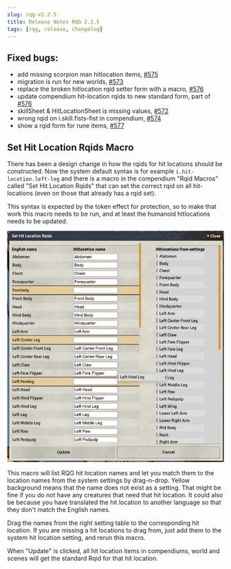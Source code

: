 ```yaml
---
slug: rqg-v2.2.5
title: Release Notes RQG 2.2.5
tags: [rqg, release, changelog]
---
```


## Fixed bugs:

- add missing scorpion man hitlocation
  items, [#575](https://github.com/sun-dragon-cult/fvtt-system-rqg/issues/575)
- migration is run for new
  worlds, [#573](https://github.com/sun-dragon-cult/fvtt-system-rqg/issues/573)
- replace the broken hitlocation rqid setter form with a macro,
  [#576](https://github.com/sun-dragon-cult/fvtt-system-rqg/issues/576)
- update compendium hit-location rqids to new standard form, part of
  [#576](https://github.com/sun-dragon-cult/fvtt-system-rqg/issues/576)
- skillSheet & HitLocationSheet is missing
  values, [#572](https://github.com/sun-dragon-cult/fvtt-system-rqg/issues/572)
- wrong rqid on i.skill.fists-fist in compendium,
  [#574](https://github.com/sun-dragon-cult/fvtt-system-rqg/issues/574)
- show a rqid form for rune items,
  [#577](https://github.com/sun-dragon-cult/fvtt-system-rqg/issues/577)

## Set Hit Location Rqids Macro

There has been a design change in how the rqids for hit locations should be constructed. Now the
system default syntax is for example `i.hit-location.left-leg` and there is a macro in the
compendium "Rqid Macros" called "Set Hit Location Rqids" that can set the correct rqid on all
hit-locations (even on those that already has a rqid set).

This syntax is expected by the token effect for protection, so to make that work this macro needs to
be run, and at least the humanoid hitlocations needs to be updated.

![](hit-location-rqid-dialog.jpg)

This macro will list RQG hit location names and let you match them to the location names from the
system settings by drag-n-drop. Yellow background means that the name does not exist as a setting.
That might be fine if you do not have any creatures that need that hit location. It could also be
because you have translated the hit location to another language so that they don't match the
English names.

Drag the names from the right setting table to the corresponding hit location. If you are missing a
hit locations to drag from, just add them to the system hit location setting, and rerun this macro.

When "Update" is clicked, all hit location items in compendiums, world and scenes will get the
standard Rqid for that hit location.
